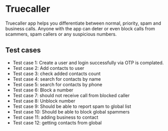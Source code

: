 # Truecaller
Truecaller app helps you differentiate between normal, priority, spam and business calls. Anyone with the app can deter or even block calls from scammers, spam callers or any suspicious numbers.

## Test cases
* Test case 1: Create a user and login successfully via OTP is complated.
* Test case 2: Add contacts to user
* Test case 3: check added contacts count
* Test case 4: search for contacts by name
* Test case 5: search for contacts by phone
* Test case 6: Block a number
* Test case 7: should not receive call from blocked caller
* Test case 8: Unblock number
* Test case 9: Should be able to report spam to global list
* Test case 10: Should be able to block global spammers
* Test case 11: adding business to contact
* Test case 12: getting contacts from global

